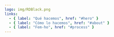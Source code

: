 ```yaml
---
logo: img/RDBlack.png
links:
  - { label: "Qué hacemos", href: "#hero" }
  - { label: "Cómo lo hacemos", href: "#about" }
  - { label: "Fem-ho", href: "#process" }
---
```

